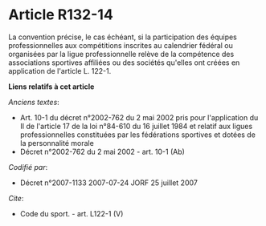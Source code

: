# Article R132-14

La convention précise, le cas échéant, si la participation des équipes professionnelles aux compétitions inscrites au
calendrier fédéral ou organisées par la ligue professionnelle relève de la compétence des associations sportives affiliées ou
des sociétés qu'elles ont créées en application de l'article L. 122-1.

**Liens relatifs à cet article**

_Anciens textes_:

  - Art. 10-1 du décret n°2002-762 du 2 mai 2002 pris pour l'application du II de l'article 17 de la loi n°84-610 du 16 juillet 1984 et relatif aux ligues professionnelles constituées par les fédérations sportives et dotées de la personnalité morale
  - Décret n°2002-762 du 2 mai 2002 - art. 10-1 (Ab)

_Codifié par_:

  - Décret n°2007-1133 2007-07-24 JORF 25 juillet 2007

_Cite_:

  - Code du sport. - art. L122-1 (V)
